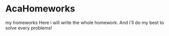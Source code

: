 # AcaHomeworks
my homeworks
Here i will write the whole homework. And i'll do my best to solve every problems!
